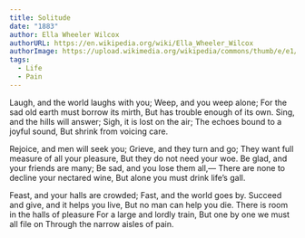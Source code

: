 ```yaml
---
title: Solitude
date: "1883"
author: Ella Wheeler Wilcox
authorURL: https://en.wikipedia.org/wiki/Ella_Wheeler_Wilcox
authorImage: https://upload.wikimedia.org/wikipedia/commons/thumb/e/e1/Ella_W._Wilcox_LCCN2014709802_%28cropped%29.jpg/330px-Ella_W._Wilcox_LCCN2014709802_%28cropped%29.jpg
tags:
  - Life
  - Pain
---
```


Laugh, and the world laughs with you;
Weep, and you weep alone;
For the sad old earth must borrow its mirth,
But has trouble enough of its own.
Sing, and the hills will answer;
Sigh, it is lost on the air;
The echoes bound to a joyful sound,
But shrink from voicing care.

Rejoice, and men will seek you;
Grieve, and they turn and go;
They want full measure of all your pleasure,
But they do not need your woe.
Be glad, and your friends are many;
Be sad, and you lose them all,—
There are none to decline your nectared wine,
But alone you must drink life’s gall.

Feast, and your halls are crowded;
Fast, and the world goes by.
Succeed and give, and it helps you live,
But no man can help you die.
There is room in the halls of pleasure
For a large and lordly train,
But one by one we must all file on
Through the narrow aisles of pain.
